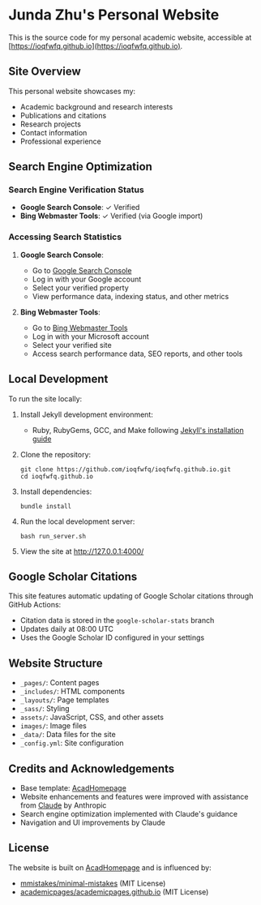 # Junda Zhu's Personal Website

This is the source code for my personal academic website, accessible at [https://ioqfwfq.github.io](https://ioqfwfq.github.io).

## Site Overview

This personal website showcases my:
- Academic background and research interests
- Publications and citations
- Research projects
- Contact information
- Professional experience

## Search Engine Optimization

### Search Engine Verification Status
- **Google Search Console**: ✓ Verified
- **Bing Webmaster Tools**: ✓ Verified (via Google import)

### Accessing Search Statistics
1. **Google Search Console**:
   - Go to [Google Search Console](https://search.google.com/search-console)
   - Log in with your Google account
   - Select your verified property
   - View performance data, indexing status, and other metrics

2. **Bing Webmaster Tools**:
   - Go to [Bing Webmaster Tools](https://www.bing.com/webmasters)
   - Log in with your Microsoft account
   - Select your verified site
   - Access search performance data, SEO reports, and other tools

## Local Development

To run the site locally:

1. Install Jekyll development environment:
   - Ruby, RubyGems, GCC, and Make following [Jekyll's installation guide](https://jekyllrb.com/docs/installation/)

2. Clone the repository:
   ```
   git clone https://github.com/ioqfwfq/ioqfwfq.github.io.git
   cd ioqfwfq.github.io
   ```

3. Install dependencies:
   ```
   bundle install
   ```

4. Run the local development server:
   ```
   bash run_server.sh
   ```

5. View the site at http://127.0.0.1:4000/

## Google Scholar Citations

This site features automatic updating of Google Scholar citations through GitHub Actions:
- Citation data is stored in the `google-scholar-stats` branch
- Updates daily at 08:00 UTC
- Uses the Google Scholar ID configured in your settings

## Website Structure

- `_pages/`: Content pages
- `_includes/`: HTML components
- `_layouts/`: Page templates
- `_sass/`: Styling
- `assets/`: JavaScript, CSS, and other assets
- `images/`: Image files
- `_data/`: Data files for the site
- `_config.yml`: Site configuration

## Credits and Acknowledgements

- Base template: [AcadHomepage](https://github.com/RayeRen/acad-homepage.github.io)
- Website enhancements and features were improved with assistance from [Claude](https://www.anthropic.com/claude) by Anthropic
- Search engine optimization implemented with Claude's guidance
- Navigation and UI improvements by Claude

## License

The website is built on [AcadHomepage](https://github.com/RayeRen/acad-homepage.github.io) and is influenced by:
- [mmistakes/minimal-mistakes](https://github.com/mmistakes/minimal-mistakes) (MIT License)
- [academicpages/academicpages.github.io](https://github.com/academicpages/academicpages.github.io) (MIT License)
